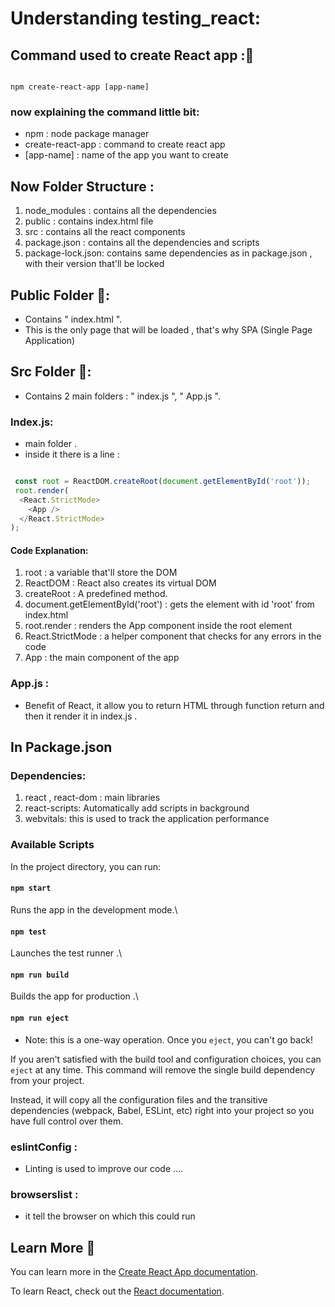 # Understanding testing_react: 

## Command used to create React app :🤩

   ```command

   npm create-react-app [app-name]

   ```

### now explaining the command little bit:
- npm : node package manager
- create-react-app : command to create react app
- [app-name] : name of the app you want to create

## Now Folder Structure : 
1. node_modules : contains all the dependencies
2. public : contains index.html file
3. src : contains all the react components
4. package.json : contains all the dependencies and scripts
5. package-lock.json: contains same dependencies as in package.json , with their version that'll be locked 

## Public Folder 🤩: 

- Contains " index.html ".
- This is the only page that will be loaded , that's why SPA (Single Page Application) 

## Src Folder 🤩:

- Contains 2 main folders : " index.js ", " App.js ".

### Index.js:

- main folder .
- inside it there is a line : 

```javascript

 const root = ReactDOM.createRoot(document.getElementById('root')); 
 root.render(
  <React.StrictMode>
    <App />
  </React.StrictMode>
);

```
#### Code Explanation:
1. root : a variable that'll store the DOM
2. ReactDOM : React also creates its virtual DOM 
3. createRoot : A predefined method.
4. document.getElementById('root') : gets the element with id 'root' from index.html
5. root.render : renders the App component inside the root element
6. React.StrictMode : a helper component that checks for any errors in the code
7. App : the main component of the app

### App.js : 

- Benefit of React, it allow you to return HTML through function return and then it render it in index.js .

## In Package.json

### Dependencies: 

1. react , react-dom : main libraries
2. react-scripts: Automatically add scripts in background 
3. webvitals: this is used to track the application performance

### Available Scripts

In the project directory, you can run:

#### `npm start`

Runs the app in the development mode.\

#### `npm test`

Launches the test runner .\

#### `npm run build`

Builds the app for production .\

#### `npm run eject`

- Note: this is a one-way operation. Once you `eject`, you can't go back!

If you aren't satisfied with the build tool and configuration choices, you can `eject` at any time. This command will remove the single build dependency from your project.

Instead, it will copy all the configuration files and the transitive dependencies (webpack, Babel, ESLint, etc) right into your project so you have full control over them. 

### eslintConfig :

- Linting is used to improve our code ....

### browserslist : 

- it tell the browser on which this could run 


## Learn More 🤩

You can learn more in the [Create React App documentation](https://facebook.github.io/create-react-app/docs/getting-started).

To learn React, check out the [React documentation](https://reactjs.org/).
